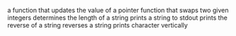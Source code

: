 a function that updates the value of a pointer
function that swaps two given integers
determines the length of a string
prints a string to stdout
prints the reverse of a string
reverses a string
prints character vertically
